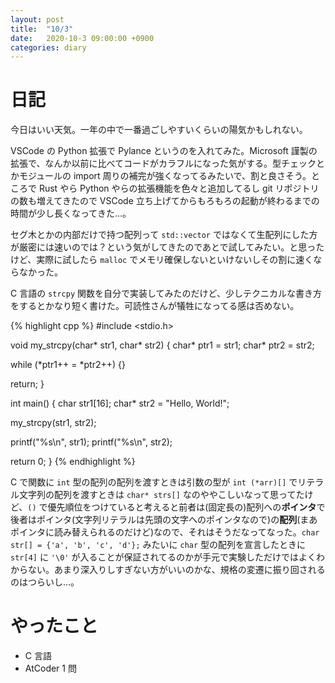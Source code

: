 ```yaml
---
layout: post
title:  "10/3"
date:   2020-10-3 09:00:00 +0900
categories: diary
---
```

# 日記

今日はいい天気。一年の中で一番過ごしやすいくらいの陽気かもしれない。

VSCode の Python 拡張で Pylance というのを入れてみた。Microsoft 謹製の拡張で、なんか以前に比べてコードがカラフルになった気がする。型チェックとかモジュールの import 周りの補完が強くなってるみたいで、割と良さそう。ところで Rust やら Python やらの拡張機能を色々と追加してるし git リポジトリの数も増えてきたので VSCode 立ち上げてからもろもろの起動が終わるまでの時間が少し長くなってきた...。

セグ木とかの内部だけで持つ配列って ```std::vector``` ではなくて生配列にした方が厳密には速いのでは？という気がしてきたのであとで試してみたい。と思ったけど、実際に試したら ```malloc``` でメモリ確保しないといけないしその割に速くならなかった。

C 言語の ```strcpy``` 関数を自分で実装してみたのだけど、少しテクニカルな書き方をするとかなり短く書けた。可読性さんが犠牲になってる感は否めない。

{% highlight cpp %}
#include <stdio.h>

void my_strcpy(char* str1, char* str2) {
  char* ptr1 = str1;
  char* ptr2 = str2;

  while (*ptr1++ = *ptr2++) {}

  return;
}

int main() {
  char str1[16];
  char* str2 = "Hello, World!";

  my_strcpy(str1, str2);

  printf("%s\n", str1);
  printf("%s\n", str2);

  return 0;
}
{% endhighlight %}

C で関数に ```int``` 型の配列の配列を渡すときは引数の型が ```int (*arr)[]``` でリテラル文字列の配列を渡すときは ```char* strs[]``` なのややこしいなって思ってたけど、```()``` で優先順位をつけていると考えると前者は(固定長の)配列への**ポインタ**で後者はポインタ(文字列リテラルは先頭の文字へのポインタなので)の**配列**(まあポインタに読み替えられるのだけど)なので、それはそうだなってなった。```char str[] = {'a', 'b', 'c', 'd'};``` みたいに ```char``` 型の配列を宣言したときに ```str[4]``` に ```'\0'``` が入ることが保証されてるのかが手元で実験しただけではよくわからない。あまり深入りしすぎない方がいいのかな、規格の変遷に振り回されるのはつらいし...。

# やったこと

- C 言語
- AtCoder 1 問
